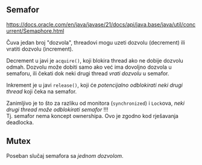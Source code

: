 

## Semafor

https://docs.oracle.com/en/java/javase/21/docs/api/java.base/java/util/concurrent/Semaphore.html

Čuva jedan broj "dozvola", threadovi mogu uzeti dozvolu (decrement) ili vratiti dozvolu (increment).

Decrement u javi je `acquire()`, koji blokira thread ako ne dobije dozvolu odmah.
Dozvolu može dobiti samo ako već ima dovoljno dozvola u semaforu, ili čekati dok neki drugi thread *vrati dozvolu* u semafor.

Inkrement je u javi `release()`, koji će *potencijalno odblokirati neki drugi thread* koji čeka na semafor.

Zanimljivo je to što za razliku od monitora (`synchronized`) i `Lock`ova, *neki drugi thread može odblokirati semafor* !!!  
Tj. semafor nema koncept ownershipa. Ovo je zgodno kod rješavanja deadlocka.

## Mutex

Poseban slučaj semafora sa *jednom dozvolom*.















